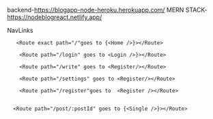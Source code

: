  backend-https://blogapp-node-heroku.herokuapp.com/
 MERN STACK- https://nodeblogreact.netlify.app/
 
 
 NavLinks
 
       <Route exact path="/"goes to {<Home />}></Route>

        <Route path="/login" goes to <Login />}></Route>

        <Route path="/write" goes to <Register/></Route>

        <Route path="/settings" goes to <Register/></Route>

        <Route path="/register"goes to  <Register /></Route>
     
      
      <Route path="/post/:postId" goes to {<Single />}></Route>
